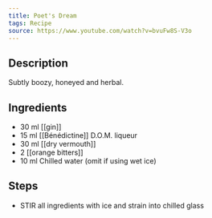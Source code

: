 ```yaml
---
title: Poet's Dream
tags: Recipe
source: https://www.youtube.com/watch?v=bvuFw8S-V3o
---
```

## Description
Subtly boozy, honeyed and herbal.
## Ingredients
- 30 ml [[gin]] 
- 15 ml [[Bénédictine]] D.O.M. liqueur
- 30 ml [[dry vermouth]] 
- 2 [[orange bitters]] 
- 10 ml Chilled water (omit if using wet ice)
## Steps
- STIR all ingredients with ice and strain into chilled glass